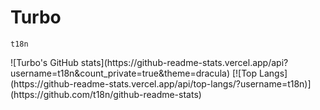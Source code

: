 # Turbo

`t18n`

<div style="display: flex; gap: 8px; flex-direction: column">
![Turbo's GitHub stats](https://github-readme-stats.vercel.app/api?username=t18n&count_private=true&theme=dracula)
[![Top Langs](https://github-readme-stats.vercel.app/api/top-langs/?username=t18n)](https://github.com/t18n/github-readme-stats)
</div>
